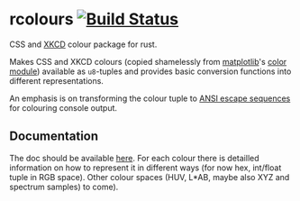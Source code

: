 # rcolours [![Build Status](https://travis-ci.com/awegsche/rcolours.svg?branch=master)](https://travis-ci.com/awegsche/rcolours)
CSS and [XKCD](https://blog.xkcd.com/2010/05/03/color-survey-results/) colour package for rust.

Makes CSS and XKCD colours (copied shamelessly from [matplotlib](https://matplotlib.org/)'s [color module](https://matplotlib.org/2.0.2/api/colors_api.html)) available as `u8`-tuples and provides basic conversion functions into different representations.

An emphasis is on transforming the colour tuple to [ANSI escape sequences](https://en.wikipedia.org/wiki/ANSI_escape_code) for colouring console output.

## Documentation

The doc should be available [here](https://awegsche.github.io/rcolours/colors/index.html). For each colour there is detailled information on how to represent it in different ways (for now hex, int/float tuple in RGB space). Other colour spaces (HUV, L\*AB, maybe also XYZ and spectrum samples) to come). 
